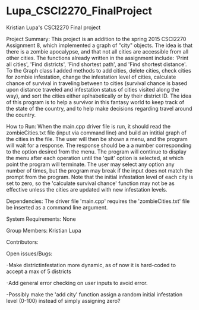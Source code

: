 # Lupa_CSCI2270_FinalProject
Kristian Lupa's CSCI2270 Final project

Project Summary:
This project is an addition to the spring 2015 CSCI2270 Assignment 8, which implemented a graph of "city" objects. The idea is that there is a zombie apocalypse, and that not all cities are accessible from all other cities. The functions already written in the assignment include: 'Print all cities', 'Find districts', 'Find shortest path', and 'Find shortest distance'. To the Graph class I added methods to add cities, delete cities, check cities for zombie infestation, change the infestation level of cities, calculate chance of survival in traveling between to cities (survival chance is based upon distance traveled and infestation status of cities visited along the way), and sort the cities either aplhabetically or by their district ID. The idea of this program is to help a survivor in this fantasy world to keep track of the state of the country, and to help make decisions regarding travel around the country.

How to Run:
When the main.cpp driver file is run, it should read the zombieCities.txt file (input via command line) and build an intitial graph of the cities in the file. The user will then be shown a menu, and the program will wait for a response. The response should be a a number corresponding to the option desired from the menu. The program will continue to display the menu after each operation until the 'quit' option is selected, at which point the program will terminate. The user may select any option any number of times, but the program may break if the input does not match the prompt from the program. Note that the initial infestation level of each city is set to zero, so the 'calculate survival chance' function may not be as effective unless the cities are updated with new infestation levels.

Dependencies:
The driver file 'main.cpp' requires the 'zombieCities.txt' file be inserted as a command line argument.

System Requirements:
None

Group Members:
Kristian Lupa

Contributors:


Open issues/Bugs:

-Make districtinfestation more dynamic, as of now it is hard-coded to accept a max of 5 districts

-Add general error checking on user inputs to avoid error.

-Possibly make the 'add city' function assign a random initial infestation level (0-100) instead of simply assigning zero?
